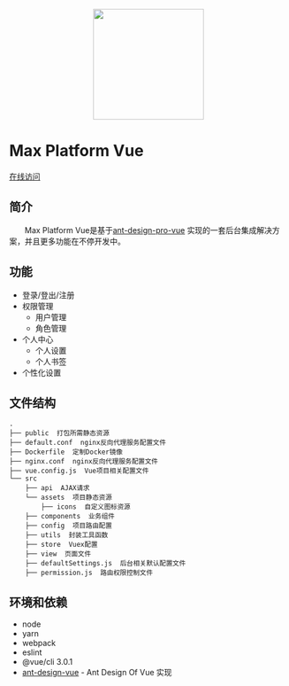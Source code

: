 <p align="center">
    <a href="http://193.112.111.13">
        <img width="200" src="http://193.112.111.13/logo.png">
    </a>
</p>

# Max Platform Vue

[在线访问](http://193.112.111.13/)

## 简介
&emsp;&emsp;Max Platform Vue是基于[ant-design-pro-vue](https://github.com/sendya/ant-design-pro-vue/) 实现的一套后台集成解决方案，并且更多功能在不停开发中。

## 功能

- 登录/登出/注册
- 权限管理
    - 用户管理
    - 角色管理
- 个人中心
    - 个人设置
    - 个人书签
- 个性化设置

## 文件结构
```shell
.
├── public  打包所需静态资源
├── default.conf  nginx反向代理服务配置文件
├── Dockerfile  定制Docker镜像
├── nginx.conf  nginx反向代理服务配置文件
├── vue.config.js  Vue项目相关配置文件
└── src
    ├── api  AJAX请求
    └── assets  项目静态资源
        ├── icons  自定义图标资源
    ├── components  业务组件
    ├── config  项目路由配置
    ├── utils  封装工具函数
    ├── store  Vuex配置
    ├── view  页面文件
    ├── defaultSettings.js  后台相关默认配置文件
    ├── permission.js  路由权限控制文件
```

## 环境和依赖

- node
- yarn
- webpack
- eslint
- @vue/cli 3.0.1
- [ant-design-vue](https://github.com/vueComponent/ant-design-vue) - Ant Design Of Vue 实现

